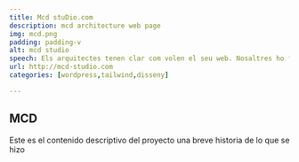 ```yaml
---
title: Mcd stuDio.com 
description: mcd architecture web page
img: mcd.png
padding: padding-v
alt: mcd studio
speech: Els arquitectes tenen clar com volen el seu web. Nosaltres ho fem possible.
url: http://mcd-studio.com
categories: [wordpress,tailwind,disseny]

---
```


## MCD
Este es el contenido descriptivo del proyecto una breve historia de lo que se hizo